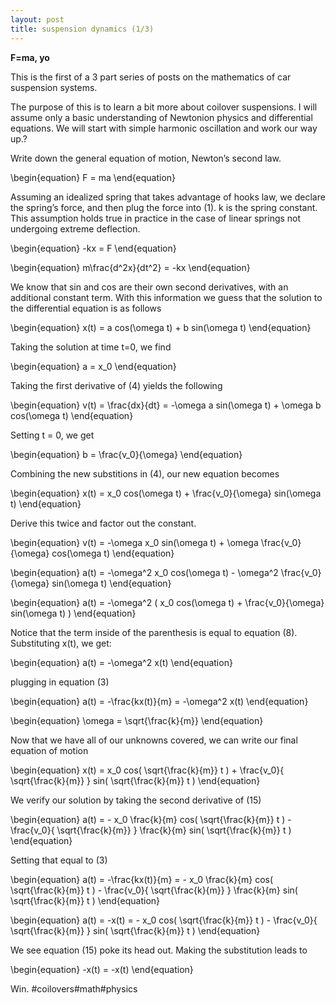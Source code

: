 ```yaml
---
layout: post
title: suspension dynamics (1/3)
---
```


**F=ma, yo**

This is the first of a 3 part series of posts on the mathematics of car suspension systems.

The purpose of this is to learn a bit more about coilover suspensions. I will assume only a basic understanding of Newtonion physics and differential equations. We will start with simple harmonic oscillation and work our way up.?

Write down the general equation of motion, Newton’s second law.

\begin{equation} F = ma \end{equation}

Assuming an idealized spring that takes advantage of hooks law, we declare the spring’s force, and then plug the force into (1). k is the spring constant. This assumption holds true in practice in the case of linear springs not undergoing extreme deflection.

\begin{equation} -kx = F \end{equation}

\begin{equation} m\frac{d^2x}{dt^2} = -kx \end{equation}

We know that sin and cos are their own second derivatives, with an additional constant term. With this information we guess that the solution to the differential equation is as follows

\begin{equation} x(t) = a cos(\omega t) + b sin(\omega t) \end{equation}

Taking the solution at time t=0, we find

\begin{equation} a = x_0 \end{equation}

Taking the first derivative of (4) yields the following

\begin{equation} v(t) = \frac{dx}{dt} = -\omega a sin(\omega t) + \omega b cos(\omega t) \end{equation}

Setting t = 0, we get

\begin{equation} b = \frac{v_0}{\omega} \end{equation}

Combining the new substitions in (4), our new equation becomes

\begin{equation} x(t) = x_0 cos(\omega t) + \frac{v_0}{\omega} sin(\omega t) \end{equation}

Derive this twice and factor out the constant.

\begin{equation} v(t) = -\omega x_0 sin(\omega t) + \omega \frac{v_0}{\omega} cos(\omega t) \end{equation}

\begin{equation} a(t) = -\omega^2 x_0 cos(\omega t) - \omega^2 \frac{v_0}{\omega} sin(\omega t) \end{equation}

\begin{equation} a(t) = -\omega^2 ( x_0 cos(\omega t) + \frac{v_0}{\omega} sin(\omega t) ) \end{equation}

Notice that the term inside of the parenthesis is equal to equation (8). Substituting x(t), we get:

\begin{equation} a(t) = -\omega^2 x(t) \end{equation}

plugging in equation (3)

\begin{equation} a(t) = -\frac{kx(t)}{m} = -\omega^2 x(t) \end{equation}

\begin{equation} \omega = \sqrt{\frac{k}{m}} \end{equation}

Now that we have all of our unknowns covered, we can write our final equation of motion

\begin{equation} x(t) = x_0 cos( \sqrt{\frac{k}{m}} t ) + \frac{v_0}{ \sqrt{\frac{k}{m}} } sin( \sqrt{\frac{k}{m}} t ) \end{equation}

We verify our solution by taking the second derivative of (15)

\begin{equation} a(t) = - x_0 \frac{k}{m} cos( \sqrt{\frac{k}{m}} t ) - \frac{v_0}{ \sqrt{\frac{k}{m}} } \frac{k}{m} sin( \sqrt{\frac{k}{m}} t ) \end{equation}

Setting that equal to (3)

\begin{equation} a(t) = -\frac{kx(t)}{m} = - x_0 \frac{k}{m} cos( \sqrt{\frac{k}{m}} t ) - \frac{v_0}{ \sqrt{\frac{k}{m}} } \frac{k}{m} sin( \sqrt{\frac{k}{m}} t ) \end{equation}

\begin{equation} a(t) = -x(t) = - x_0 cos( \sqrt{\frac{k}{m}} t ) - \frac{v_0}{ \sqrt{\frac{k}{m}} } sin( \sqrt{\frac{k}{m}} t ) \end{equation}

We see equation (15) poke its head out. Making the substitution leads to

\begin{equation} -x(t) = -x(t) \end{equation}

Win.
#coilovers#math#physics
